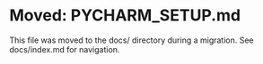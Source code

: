 # Moved: PYCHARM_SETUP.md

This file was moved to the docs/ directory during a migration. See docs/index.md for navigation.
